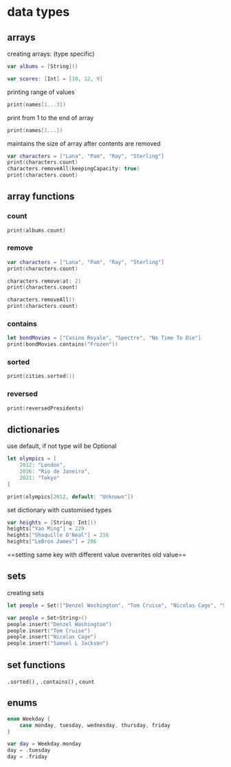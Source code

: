 # data types

##  arrays

creating arrays: (type specific)
```swift
var albums = [String]()
```

```swift
var scores: [Int] = [10, 12, 9]
```

printing range of values
```swift
print(names[1...3])
```

print from 1 to the end of array
```swift
print(names[1...])
```

maintains the size of array after contents are removed
```swift
var characters = ["Lana", "Pam", "Ray", "Sterling"]
print(characters.count)
characters.removeAll(keepingCapacity: true)
print(characters.count)
```

## **array functions**

### count

```swift
print(albums.count)
```

### remove

```swift
var characters = ["Lana", "Pam", "Ray", "Sterling"]
print(characters.count)

characters.remove(at: 2)
print(characters.count)

characters.removeAll()
print(characters.count)
```

### contains

```swift
let bondMovies = ["Casino Royale", "Spectre", "No Time To Die"]
print(bondMovies.contains("Frozen"))
```

### sorted

```swift
print(cities.sorted())
```

### reversed

```swift
print(reversedPresidents)
```


## dictionaries

use default, if not type will be Optional
```swift
let olympics = [
    2012: "London",
    2016: "Rio de Janeiro",
    2021: "Tokyo"
]

print(olympics[2012, default: "Unknown"])
```

set dictionary with customised types 
```swift
var heights = [String: Int]()
heights["Yao Ming"] = 229
heights["Shaquille O'Neal"] = 216
heights["LeBron James"] = 206
```

==setting same key with different value overwrites old value==


## sets

creating sets

```swift
let people = Set(["Denzel Washington", "Tom Cruise", "Nicolas Cage", "Samuel L Jackson"])
```

```swift
var people = Set<String>()
people.insert("Denzel Washington")
people.insert("Tom Cruise")
people.insert("Nicolas Cage")
people.insert("Samuel L Jackson")
```


##  set functions
`.sorted()` , `.contains()` , `count`


## enums

```swift
enum Weekday {
    case monday, tuesday, wednesday, thursday, friday
}
```

```swift
var day = Weekday.monday
day = .tuesday
day = .friday
```
